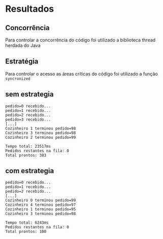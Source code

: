 # Resultados
## Concorrência
Para controlar a concorrência do código foi utilizado a biblioteca thread herdada do Java

## Estratégia
Para controlar o acesso as áreas críticas do código foi utilizado a função `syncronized`

## sem estrategia
```
pedido=0 recebido...
pedido=1 recebido...
pedido=2 recebido...
pedido=3 recebido...
[...]
Cozinheiro 1 terminou pedido=98
Cozinheiro 3 terminou pedido=98
Cozinheiro 2 terminou pedido=99

Tempo total: 23517ms
Pedidos restantes na fila: 0
Total prontos: 383
```
## com estrategia
```
pedido=0 recebido...
pedido=1 recebido...
pedido=2 recebido...
[...]
Cozinheiro 0 terminou pedido=99
Cozinheiro 4 terminou pedido=97
Cozinheiro 1 terminou pedido=95
Cozinheiro 3 terminou pedido=98

Tempo total: 6243ms
Pedidos restantes na fila: 0
Total prontos: 100
```
